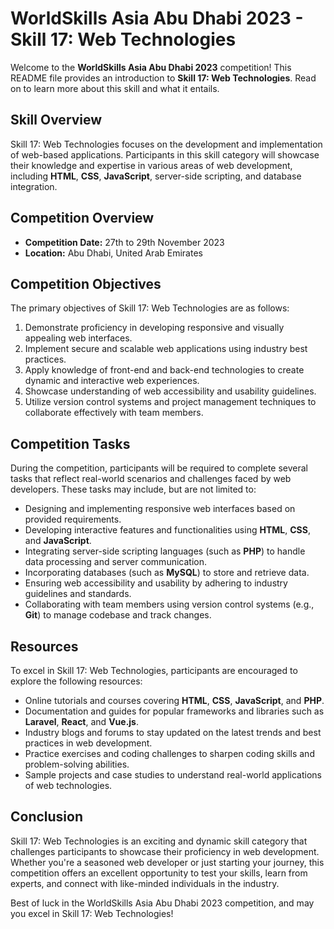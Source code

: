 # WorldSkills Asia Abu Dhabi 2023 - Skill 17: Web Technologies

Welcome to the **WorldSkills Asia Abu Dhabi 2023** competition! This README file provides an introduction to **Skill 17: Web Technologies**. Read on to learn more about this skill and what it entails.

## Skill Overview
Skill 17: Web Technologies focuses on the development and implementation of web-based applications. Participants in this skill category will showcase their knowledge and expertise in various areas of web development, including **HTML**, **CSS**, **JavaScript**, server-side scripting, and database integration.

## Competition Overview
- **Competition Date:** 27th to 29th November 2023
- **Location:** Abu Dhabi, United Arab Emirates

## Competition Objectives
The primary objectives of Skill 17: Web Technologies are as follows:
1. Demonstrate proficiency in developing responsive and visually appealing web interfaces.
2. Implement secure and scalable web applications using industry best practices.
3. Apply knowledge of front-end and back-end technologies to create dynamic and interactive web experiences.
4. Showcase understanding of web accessibility and usability guidelines.
5. Utilize version control systems and project management techniques to collaborate effectively with team members.

## Competition Tasks
During the competition, participants will be required to complete several tasks that reflect real-world scenarios and challenges faced by web developers. These tasks may include, but are not limited to:
- Designing and implementing responsive web interfaces based on provided requirements.
- Developing interactive features and functionalities using **HTML**, **CSS**, and **JavaScript**.
- Integrating server-side scripting languages (such as **PHP**) to handle data processing and server communication.
- Incorporating databases (such as **MySQL**) to store and retrieve data.
- Ensuring web accessibility and usability by adhering to industry guidelines and standards.
- Collaborating with team members using version control systems (e.g., **Git**) to manage codebase and track changes.

## Resources
To excel in Skill 17: Web Technologies, participants are encouraged to explore the following resources:
- Online tutorials and courses covering **HTML**, **CSS**, **JavaScript**, and **PHP**.
- Documentation and guides for popular frameworks and libraries such as **Laravel**, **React**, and **Vue.js**.
- Industry blogs and forums to stay updated on the latest trends and best practices in web development.
- Practice exercises and coding challenges to sharpen coding skills and problem-solving abilities.
- Sample projects and case studies to understand real-world applications of web technologies.

## Conclusion
Skill 17: Web Technologies is an exciting and dynamic skill category that challenges participants to showcase their proficiency in web development. Whether you're a seasoned web developer or just starting your journey, this competition offers an excellent opportunity to test your skills, learn from experts, and connect with like-minded individuals in the industry.

Best of luck in the WorldSkills Asia Abu Dhabi 2023 competition, and may you excel in Skill 17: Web Technologies!